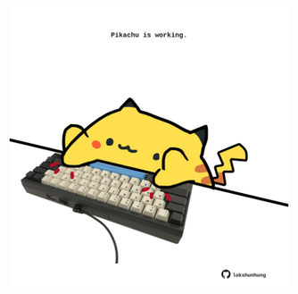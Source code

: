 <!-- built at 13/08/2021, 01:46:20 UTC -->
<p align="center">
  <img width="500" height="500" src="./ReadmeImage.svg">
</p>
